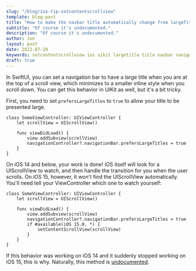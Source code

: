```yaml
---
slug: "/blog/ios-tip-setcontentscrollview"
template: blog-post
title: "How to make the navbar title automatically change from largeTitle to inline in UIKit for iOS"
subtitle: "Of course it's undocumented."
description: "Of course it's undocumented."
author: Jon
layout: post
date: 2022-07-29
keywords: setcontentscrollview ios uikit largetitle title navbar navigation software programming development
draft: true
---
```


In SwiftUI, you can set a navigation bar to have a large title when you are at the top of a scroll view, which minimizes to a smaller inline style when you scroll down. You can get this behavior in UIKit as well, but it's a bit tricky.
<!--more-->

First, you need to set `prefersLargeTitles` to `true` to allow your title to be presented large.
```swift{numberLines: false}
class SomeViewController: UIViewController {
    let scrollView = UIScrollView()

    func viewDidLoad() {
        view.addSubview(scrollView)
        navigationController?.navigationBar.prefersLargeTitles = true
    }
}
```

On iOS 14 and below, your work is done! iOS itself will look for a UIScrollView to watch, and then handle the transition for you when the user scrolls. On iOS 15, however, it won't find the UIScrollView automatically. You'll need tell your ViewController which one to watch yourself:

```swift{numberLines: false}{7-9}
class SomeViewController: UIViewController {
    let scrollView = UIScrollView()

    func viewDidLoad() {
        view.addSubview(scrollView)
        navigationController?.navigationBar.prefersLargeTitles = true
        if #available(iOS 15.0, *) {
            setContentScrollView(scrollView)
        }
    }
}
```

If this behavior was working on iOS 14 and it suddenly stopped working on iOS 15, this is why. Naturally, this method is [undocumented](https://developer.apple.com/documentation/uikit/uiviewcontroller/3816781-setcontentscrollview).

